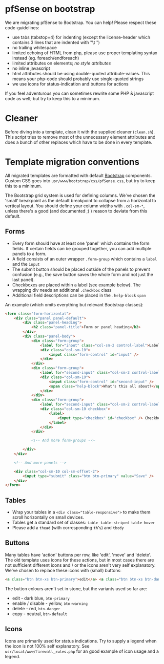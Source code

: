 pfSense on bootstrap
====================

We are migrating pfSense to Bootstrap. You can help! Please respect these code-guidelines:

* use tabs (tabstop=4) for indenting (except the license-header which contains 3 lines that are indented with "\t   ")
* no trailing whitespace
* limited echoing of HTML from php, please use proper templating syntax instead (eg. foreach/endforeach)
* limited attributes on elements; _no style attributes_
* no inline javascript
* html attributes should be using double-quoted attribute-values. This means your php-code should probably use single-quoted strings
* we use icons for status-indication and buttons for actions

If you feel adventurous you can sometimes rewrite some PHP & javascript code as well; but try to keep this to a minimum.

# Cleaner

Before diving into a template, clean it with the supplied cleaner (`clean.sh`). This script tries to remove most of the unnecessary element attributes and does a bunch of other replaces which have to be done in every template.

# Template migration conventions

All migrated templates are formatted with default [Bootstrap](http://getbootstrap.com/) components. Custom CSS goes into `usr/www/bootstrap/css/pfSense.css`, but try to keep this to a minimum.

The Bootstrap grid system is used for defining columns. We've chosen the 'small' breakpoint as the default breakpoint to collapse from a horizontal to vertical layout. You should define your column widths with `.col-sm-*`, unless there's a good (and documented ;) ) reason to deviate from this default.

## Forms

* Every form should have at least one 'panel' which contains the form fields. If certain fields can be grouped together, you can add multiple panels to a form.
* A field consists of an outer wrapper `.form-group` which contains a `label` and the `input`
* The submit button should be placed outside of the panels to prevent confusion (e.g., the save button saves the whole form and not just the last panel).
* Checkboxes are placed within a label (see example below). The wrapping div needs an additional `.checkbox` class
* Additional field descriptions can be placed in the `.help-block` `span`

An example (which omits everything but relevant Bootstrap classes):

```html
<form class="form-horizontal">
	<div class="panel panel-default">
		<div class="panel-heading">
			<h2 class="panel-title">Form or panel heading</h2>
		</div>
		<div class="panel-body">
			<div class="form-group">
				<label for="input" class="col-sm-2 control-label">Labeltext</label>
				<div class="col-sm-10">
					<input class="form-control" id="input" />
				</div>
			</div>
			<div class="form-group">
                <label for="second-input" class="col-sm-2 control-label">Second label</label>
                <div class="col-sm-10">
                    <input class="form-control" id="second-input" />
                    <span class="help-block">What's this all about?</span>
                </div>
			</div>
			<div class="form-group">
                <label for="second-input" class="col-sm-2 control-label">Checkboxl</label>
                <div class="col-sm-10 checkbox">
                	<label>
                    	<input type="checkbox" id="checkbox" /> Checkbox description
                    </label>	
                </div>
			</div>

			<!-- And more form-groups -->

		</div>
	</div>

	<!-- And more panels -->

	<div class="col-sm-10 col-sm-offset-2">
		<input type="submit" class="btn btn-primary" value="Save" />
	</div>
</form>
```

## Tables

* Wrap your tables in a `<div class="table-responsive">` to make them scroll horizontally on small devices.
* Tables get a standard set of classes: `table table-striped table-hover`
* Please add a `thead` (with corresponding `th`'s) and `tbody`

## Buttons

Many tables have 'action' buttons per row, like 'edit', 'move' and 'delete'. The old template uses icons for these actions, but in most cases there are not sufficient different icons and / or the icons aren't very self explanatory. We've chosen to replace these icons with (small) buttons:

```html
<a class="btn btn-xs btn-primary">edit</a> <a class="btn btn-xs btn-danger">delete</a>
```

The button colours aren't set in stone, but the variants used so far are:

* edit - dark blue, `btn-primary`
* enable / disable - yellow, `btn-warning`
* delete - red, `btn-danger`
* copy - neutral, `btn-default`

## Icons

Icons are primarily used for status indications. Try to supply a legend when the icon is not 100% self explanatory. See `usr/local/www/firewall_rules.php` for an good example of icon usage and a legend.